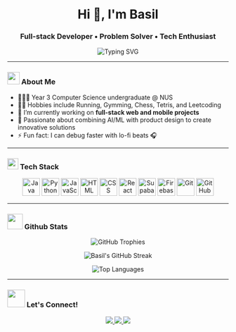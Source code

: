 <h1 align="center">Hi 👋, I'm Basil</h1>
<h3 align="center">Full-stack Developer • Problem Solver • Tech Enthusiast</h3>

<p align="center">
  <img src="https://readme-typing-svg.demolab.com/?lines=Building+Solutions;Exploring+AI+%26+ML;Centering+a+Div&center=true&width=500&height=45" alt="Typing SVG" />
</p>

---

### <img src="https://media.giphy.com/media/RbDKaczqWovIugyJmW/giphy.gif" width="28"> About Me

- 👨🏻‍🎓 Year 3 Computer Science undergraduate @ NUS
- 🏃‍♂️ Hobbies include Running, Gymming, Chess, Tetris, and Leetcoding
- 🔭 I’m currently working on **full-stack web and mobile projects**
- 🤖 Passionate about combining AI/ML with product design to create innovative solutions
- ⚡ Fun fact: I can debug faster with lo-fi beats 🎧

---

### <img src="https://media2.giphy.com/media/QssGEmpkyEOhBCb7e1/giphy.gif?cid=ecf05e47a0n3gi1bfqntqmob8g9aid1oyj2wr3ds3mg700bl&rid=giphy.gif" width ="25"><b> Tech Stack</b>

<p align="center">
  <img src="https://cdn.jsdelivr.net/gh/devicons/devicon/icons/java/java-original.svg" width="40" height="40" alt="Java"/>
  <img src="https://cdn.jsdelivr.net/gh/devicons/devicon/icons/python/python-original.svg" width="40" height="40" alt="Python"/>
  <img src="https://cdn.jsdelivr.net/gh/devicons/devicon/icons/javascript/javascript-original.svg" width="40" height="40" alt="JavaScript"/>
  <img src="https://cdn.jsdelivr.net/gh/devicons/devicon/icons/html5/html5-original.svg" width="40" height="40" alt="HTML"/>
  <img src="https://cdn.jsdelivr.net/gh/devicons/devicon/icons/css3/css3-original.svg" width="40" height="40" alt="CSS"/>
  <img src="https://cdn.jsdelivr.net/gh/devicons/devicon/icons/react/react-original.svg" width="40" height="40" alt="React"/>
  <img src="https://cdn.jsdelivr.net/gh/devicons/devicon/icons/supabase/supabase-original.svg" width="40" height="40" alt="Supabase"/>
  <img src="https://cdn.jsdelivr.net/gh/devicons/devicon/icons/firebase/firebase-plain.svg" width="40" height="40" alt="Firebase"/>
  <img src="https://cdn.jsdelivr.net/gh/devicons/devicon/icons/git/git-original.svg" width="40" height="40" alt="Git"/>
  <img src="https://cdn.jsdelivr.net/gh/devicons/devicon/icons/github/github-original.svg" width="40" height="40" alt="GitHub"/>
</p>


---

### <img src="https://media.giphy.com/media/iY8CRBdQXODJSCERIr/giphy.gif" width="35"><b> Github Stats </b>

<p align="center">
  <!-- 🏆 Trophies -->
  <img src="https://github-profile-trophy.vercel.app/?username=basil-boh&theme=tokyonight&margin-w=15&margin-h=15&row=1" alt="GitHub Trophies"/>
</p>

<p align="center">
  <!-- 🔥 Streaks -->
  <img src="https://github-readme-streak-stats.herokuapp.com/?user=basil-boh&theme=tokyonight" alt="Basil's GitHub Streak"/>
</p>

<p align="center">
  <!-- 📌 Top Languages -->
  <img src="https://github-readme-stats.vercel.app/api/top-langs/?username=basil-boh&layout=compact&theme=tokyonight&hide_border=true" alt="Top Languages"/>
</p>

---

### <img src="https://media.giphy.com/media/jpVnC65DmYeyRL4LHS/giphy.gif" width="40"> <b>Let's Connect!</b>

<p align="center"> <a href="https://linkedin.com/in/basil-boh-81933b18b/" target="_blank"> <img src="https://img.shields.io/badge/Connect on LinkedIn-0A66C2?style=for-the-badge&logo=linkedin&logoColor=white" /> </a> <a href="mailto:basil.boh001@gmail.com"> <img src="https://img.shields.io/badge/Email Me-D14836?style=for-the-badge&logo=gmail&logoColor=white" /> </a> <a href="https://github.com/basil-boh" target="_blank"> </a> <a href="https://basil-boh.netlify.app" target="_blank"> <img src="https://img.shields.io/badge/Portfolio Site-000000?style=for-the-badge&logo=vercel&logoColor=white" /> </a> </p>




